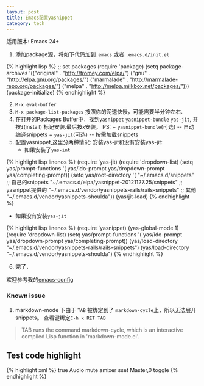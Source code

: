 ```yaml
---
layout: post
title: Emacs配置yasnippet
category: tech
---
```

适用版本: Emacs 24+

1. 添加package源，将如下代码加到`.emacs` 或者 `.emacs.d/init.el`

{% highlight lisp %}
;; set packages
(require 'package)
(setq package-archives
      '(("original"    . "http://tromey.com/elpa/")
        ("gnu"         . "http://elpa.gnu.org/packages/")
        ("marmalade"   . "http://marmalade-repo.org/packages/")
        ("melpa"       . "http://melpa.milkbox.net/packages/")))
(package-initialize)
{% endhighlight %}


2. `M-x eval-buffer`
3. `M-x package-list-packages` 按照你的网速快慢，可能需要半分钟左右.
4. 在打开的Packages Buffer中，找到`yasnippet` `yasnippet-bundle` `yas-jit`, 并按`i`(install)
   标记安装.最后按`x`安装。
   PS:
       + `yasnippet-bundle`(可选) -- 自动编译snippets
       + `yas-jit`(可选) -- 按需加载snippets
5. 配置yasnippet,这里分两种情况: 安装yas-jit和没有安装yas-jit:
   + 如果安装了`yas-int`

{% highlight lisp linenos %}
(require 'yas-jit)
(require 'dropdown-list)
(setq yas/prompt-functions '(
                             yas/ido-prompt
                             yas/dropdown-prompt
                             yas/completing-prompt))
(setq yas/root-directory '(
                           "~/.emacs.d/snippets" ;; 自己的snippets
                           "~/.emacs.d/elpa/yasnippet-20121127.25/snippets" ;; yasnippet提供的
                           "~/.emacs.d/vendor/yasnippets-rails/rails-snippets" ;; 其他
                           "~/.emacs.d/vendor/yasnippets-shoulda"))
(yas/jit-load)
{% endhighlight %}

   + 如果没有安装`yas-jit`

{% highlight lisp linenos %}
(require 'yasnippet)
(yas-global-mode 1)
(require 'dropdown-list)
(setq yas/prompt-functions '( yas/ido-prompt
                              yas/dropdown-prompt
                              yas/completing-prompt))
(yas/load-directory "~/.emacs.d/vendor/yasnippets-rails/rails-snippets")
(yas/load-directory "~/.emacs.d/vendor/yasnippets-shoulda")
{% endhighlight %}

6. 完了，

欢迎参考我的[emacs-config](http://github.com/lenage/emacs-config)

### Known issue

1. markdown-mode 下由于 `TAB` 被绑定到了 `markdown-cycle`上，所以无法展开snippets。
   查看键绑定`C-h k RET TAB`

> TAB runs the command markdown-cycle, which is an interactive compiled Lisp function in 'markdown-mode.el'.


## Test code highlight
{% highlight xml %}
<keybind key=”XF86AudioMute”>
<action name=”Execute”>
<startupnotify>
<enabled>true</enabled>
<name>Audio mute</name>
</startupnotify>
<command>amixer sset Master,0 toggle</command>
</action>
</keybind>
{% endhighlight %}
